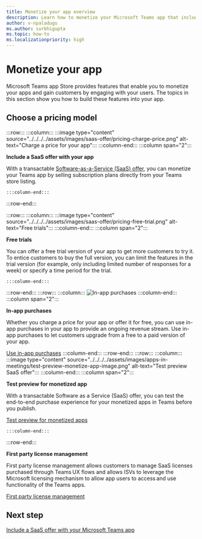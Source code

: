 ```yaml
---
title: Monetize your app overview
description: Learn how to monetize your Microsoft Teams app that includes choose a pricing model with Saas offer.
author: v-npaladugu
ms.author: surbhigupta
ms.topic: how-to
ms.localizationpriority: high 
---
```


# Monetize your app

Microsoft Teams app Store provides features that enable you to monetize your apps and gain customers by engaging with your users. The topics in this section show you how to build these features into your app.
 
## Choose a pricing model

:::row:::
    :::column:::
        :::image type="content" source="../../../../assets/images/saas-offer/pricing-charge-price.png" alt-text="Charge a price for your app":::
    :::column-end:::
    :::column span="2":::

**Include a SaaS offer with your app**

With a transactable [Software-as-a-Service (SaaS) offer](~/concepts/deploy-and-publish/appsource/prepare/include-saas-offer.md), you can monetize your Teams app by selling subscription plans directly from your Teams store listing.

    :::column-end:::
:::row-end:::

:::row:::
    :::column:::
     :::image type="content" source="../../../../assets/images/saas-offer/pricing-free-trial.png" alt-text="Free trials":::
    :::column-end:::
    :::column span="2":::

**Free trials**

You can offer a free trial version of your app to get more customers to try it. To entice customers to buy the full version, you can limit the features in the trial version (for example, only including limited number of responses for a week) or specify a time period for the trial.

    :::column-end:::
:::row-end:::
:::row:::
    :::column:::
        ![In-app purchases](~/assets/images/saas-offer/pricing-in-app-purchases.png)
    :::column-end:::
    :::column span="2":::

**In-app purchases**

Whether you charge a price for your app or offer it for free, you can use in-app purchases in your app to provide an ongoing revenue stream. Use in-app purchases to let customers upgrade from a free to a paid version of your app.

[Use in-app purchases](~/concepts/deploy-and-publish/appsource/prepare/in-app-purchase-flow.md)
    :::column-end:::
:::row-end:::
:::row:::
    :::column:::
        :::image type="content" source="../../../../assets/images/apps-in-meetings/test-preview-monetize-app-image.png" alt-text="Test preview SaaS offer":::
    :::column-end:::
    :::column span="2":::

**Test preview for monetized app**

With a transactable Software as a Service (SaaS) offer, you can test the end-to-end purchase experience for your monetized apps in Teams before you publish.

[Test preview for monetized apps](Test-preview-for-monetized-apps.md)

    :::column-end:::
:::row-end:::

**First party license management**

First party license management allows customers to manage SaaS licenses purchased through Teams UX flows and allows ISVs to leverage the Microsoft licensing mechanism to allow app users to access and use functionality of the Teams apps​.

[First party license management](first-party-license-management.md)

## Next step

[Include a SaaS offer with your Microsoft Teams app](~/concepts/deploy-and-publish/appsource/prepare/include-saas-offer.md)
